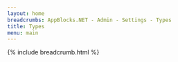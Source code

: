 ```yaml
---
layout: home 
breadcrumbs: AppBlocks.NET - Admin - Settings - Types
title: Types
menu: main
---
```

{% include breadcrumb.html %}